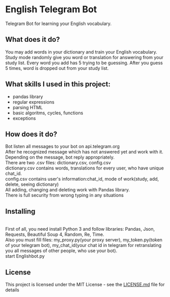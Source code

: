 # English Telegram Bot

Telegram Bot for learning your English vocabulary.

## What does it do?

You may add words in your dictionary and train your English vocabulary. Study mode randomly give you word or translation for answering from your study list. Every word you add has 5 trying to be guessing. After you guess 5 times, word is dropped out from your study list.

## What skills I used in this project:

* pandas library
* regular expressions
* parsing HTML
* basic algoritms, cycles, functions
* exceptions 

## How does it do?

Bot listen all messages to your bot on api.telegram.org
<br>After he recognized message which has not answered yet and work with it.
<br>Depending on the message, bot reply appropriately.
<br>There are two .csv files: dictionary.csv, config.csv
<br>    dictionary.csv contains words, translations for every user, who have unique chat_id.
<br>    config.csv contains user's information:chat_id, mode of work(study, add, delete, seeing dictionary)
<br>All adding, changing and deleting work with Pandas library.
<br>There is full security from wrong typing in any situations

## Installing

<br>First of all, you need install Python 3 and follow libraries: Pandas, Json, Requests, Beautiful Soup 4, Random, Re, Time.
<br>Also you must fill files: my_proxy.py(your proxy server), my_token.py(token of your telegram bot), my_chat_id(your chat id  in telegram for retranslating you all messages of other people, who use your bot).
<br>start Englishbot.py

## License

This project is licensed under the MIT License - see the [LICENSE.md](LICENSE.md) file for details
